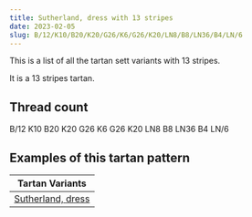 ```yaml
---
title: Sutherland, dress with 13 stripes
date: 2023-02-05
slug: B/12/K10/B20/K20/G26/K6/G26/K20/LN8/B8/LN36/B4/LN/6
---
```

This is a list of all the tartan sett variants with 13 stripes.

It is a 13 stripes tartan.


## Thread count
B/12 K10 B20 K20 G26 K6 G26 K20 LN8 B8 LN36 B4 LN/6

## Examples of this tartan pattern

| Tartan Variants |
|---------------|
| [Sutherland, dress](/variants/b/12/k10/b20/k20/g26/k6/g26/k20/ln8/b8/ln36/b4/ln/6-b304080-g008000-k000000-lne0e0e0)||
